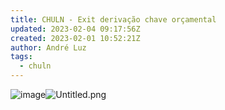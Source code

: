 ```yaml
---
title: CHULN - Exit derivação chave orçamental
updated: 2023-02-04 09:17:56Z
created: 2023-02-01 10:52:21Z
author: André Luz
tags:
  - chuln
---
```


![image](Untitled.png)![Untitled.png](Untitled-1.png)